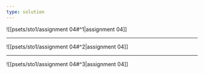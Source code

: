 ```yaml
---
type: solution
---
```


![[psets/sto1/assignment 04#^1|assignment 04]]

---

![[psets/sto1/assignment 04#^2|assignment 04]]

---

![[psets/sto1/assignment 04#^3|assignment 04]]
